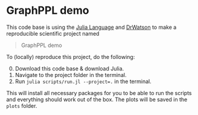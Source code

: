 # GraphPPL demo

This code base is using the [Julia Language](https://julialang.org/) and
[DrWatson](https://juliadynamics.github.io/DrWatson.jl/stable/)
to make a reproducible scientific project named
> GraphPPL demo

To (locally) reproduce this project, do the following:

0. Download this code base & download Julia. 
1. Navigate to the project folder in the terminal.
2. Run `julia scripts/run.jl --project=.` in the terminal.

This will install all necessary packages for you to be able to run the scripts and
everything should work out of the box. The plots will be saved in the `plots` folder.

